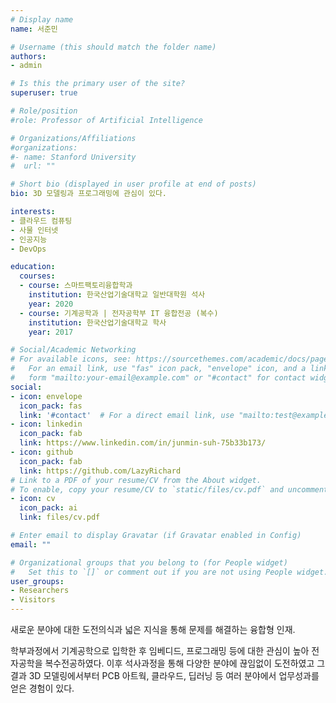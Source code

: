 ```yaml
---
# Display name
name: 서준민

# Username (this should match the folder name)
authors:
- admin

# Is this the primary user of the site?
superuser: true

# Role/position
#role: Professor of Artificial Intelligence

# Organizations/Affiliations
#organizations:
#- name: Stanford University
#  url: ""

# Short bio (displayed in user profile at end of posts)
bio: 3D 모델링과 프로그래밍에 관심이 있다.

interests:
- 클라우드 컴퓨팅
- 사물 인터넷
- 인공지능
- DevOps

education:
  courses:
  - course: 스마트팩토리융합학과
    institution: 한국산업기술대학교 일반대학원 석사
    year: 2020
  - course: 기계공학과 | 전자공학부 IT 융합전공 (복수)
    institution: 한국산업기술대학교 학사
    year: 2017

# Social/Academic Networking
# For available icons, see: https://sourcethemes.com/academic/docs/page-builder/#icons
#   For an email link, use "fas" icon pack, "envelope" icon, and a link in the
#   form "mailto:your-email@example.com" or "#contact" for contact widget.
social:
- icon: envelope
  icon_pack: fas
  link: '#contact'  # For a direct email link, use "mailto:test@example.org".
- icon: linkedin
  icon_pack: fab
  link: https://www.linkedin.com/in/junmin-suh-75b33b173/
- icon: github
  icon_pack: fab
  link: https://github.com/LazyRichard
# Link to a PDF of your resume/CV from the About widget.
# To enable, copy your resume/CV to `static/files/cv.pdf` and uncomment the lines below.
- icon: cv
  icon_pack: ai
  link: files/cv.pdf

# Enter email to display Gravatar (if Gravatar enabled in Config)
email: ""

# Organizational groups that you belong to (for People widget)
#   Set this to `[]` or comment out if you are not using People widget.
user_groups:
- Researchers
- Visitors
---
```


새로운 분야에 대한 도전의식과 넓은 지식을 통해 문제를 해결하는 융합형 인재.

학부과정에서 기계공학으로 입학한 후 임베디드, 프로그래밍 등에 대한 관심이 높아 전자공학을 복수전공하였다. 이후 석사과정을 통해 다양한 분야에 끊임없이 도전하였고 그 결과 3D 모델링에서부터 PCB 아트웍, 클라우드, 딥러닝 등 여러 분야에서 업무성과를 얻은 경험이 있다.
